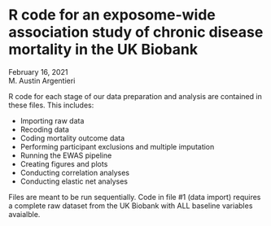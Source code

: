 # R code for an exposome-wide association study of chronic disease mortality in the UK Biobank

February 16, 2021  
M. Austin Argentieri

R code for each stage of our data preparation and analysis are contained in these files. This includes:  
* Importing raw data
* Recoding data
* Coding mortality outcome data
* Performing participant exclusions and multiple imputation
* Running the EWAS pipeline
* Creating figures and plots
* Conducting correlation analyses
* Conducting elastic net analyses


Files are meant to be run sequentially. Code in file #1 (data import) requires a complete raw dataset from the UK Biobank with ALL baseline variables avaialble. 
